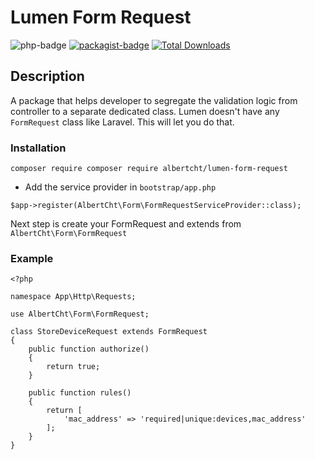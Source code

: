 Lumen Form Request
==========
![php-badge](https://img.shields.io/badge/php-%3E%3D%205.6-8892BF.svg)
[![packagist-badge](https://img.shields.io/packagist/v/albertcht/lumen-form-request.svg)](https://packagist.org/packages/albertcht/lumen-form-request)
[![Total Downloads](https://poser.pugx.org/albertcht/lumen-form-request/downloads)](https://packagist.org/packages/albertcht/lumen-form-request)

## Description

A package that helps developer to segregate the validation logic from controller to a separate dedicated class. Lumen doesn't have any `FormRequest` class like Laravel. This will let you do that.


### Installation

```
composer require composer require albertcht/lumen-form-request
```

* Add the service provider in `bootstrap/app.php`

```
$app->register(AlbertCht\Form\FormRequestServiceProvider::class);
```

Next step is create your FormRequest and extends from `AlbertCht\Form\FormRequest`

### Example

```
<?php

namespace App\Http\Requests;

use AlbertCht\Form\FormRequest;

class StoreDeviceRequest extends FormRequest
{
	public function authorize()
	{
		return true;
	}

	public function rules()
	{
		return [
			'mac_address' => 'required|unique:devices,mac_address'
		];
	}
}
```
